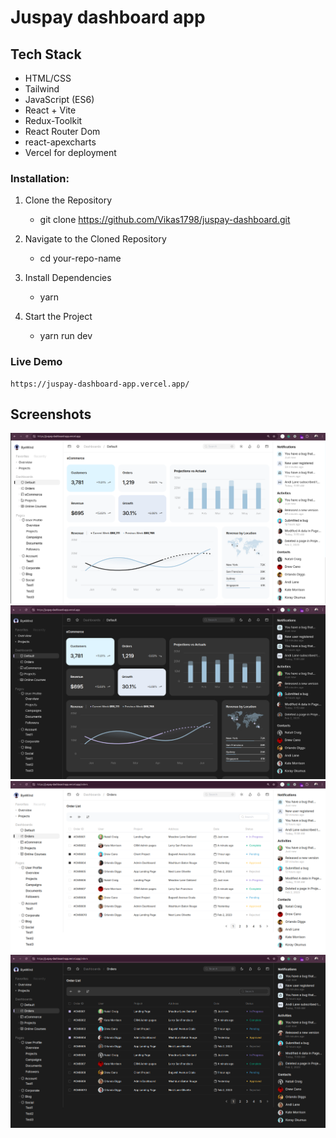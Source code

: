 # Juspay dashboard app

## Tech Stack
- HTML/CSS
- Tailwind
- JavaScript (ES6)
- React + Vite
- Redux-Toolkit
- React Router Dom
- react-apexcharts
- Vercel for deployment

### Installation:
1. Clone the Repository
    - git clone https://github.com/Vikas1798/juspay-dashboard.git

2. Navigate to the Cloned Repository
    - cd your-repo-name

3. Install Dependencies
    - yarn

4. Start the Project
    - yarn run dev

### Live Demo
    https://juspay-dashboard-app.vercel.app/

## Screenshots
![Home Page Screenshot](https://github.com/Vikas1798/juspay-dashboard/blob/master/src/assets/ProjectImage/1.png)
![Home Page Screenshot : dark mode](https://github.com/Vikas1798/juspay-dashboard/blob/master/src/assets/ProjectImage/2.png)
![Order List Page Screenshot ](https://github.com/Vikas1798/juspay-dashboard/blob/master/src/assets/ProjectImage/3.png)
![Order List Page Screenshot : dark mode](https://github.com/Vikas1798/juspay-dashboard/blob/master/src/assets/ProjectImage/4.png)

